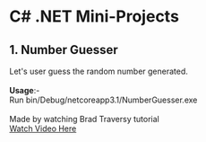 # C\# \.NET Mini-Projects

## 1. Number Guesser
Let's user guess the random number generated.\
<br>
**Usage**:-\
Run bin/Debug/netcoreapp3.1/NumberGuesser.exe\
<br>
Made by watching Brad Traversy tutorial\
[Watch Video Here](https://youtu.be/GcFJjpMFJvI)
